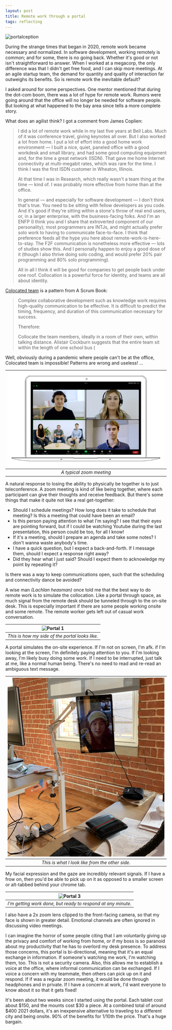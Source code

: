 ```yaml
---
layout: post
title: Remote work through a portal
tags: reflecting
---
```


![portalception](assets/portalception.png)

During the strange times that began in 2020, remote work became necessary and normalized. In software development, working remotely is common; and for some, there is no going back. Whether it's good or not isn't straightforward to answer. When I worked at a megacorp, the only difference was that I didn't get free food, and I can skip more meetings. At an agile startup team, the demand for quantity and quality of interaction far outweighs its benefits. So is remote work the inevitable default? 

I asked around for some perspectives. One mentor mentioned that during the dot-com boom, there was a lot of hype for remote work. Rumors were going around that the office will no longer be needed for software people. But looking at what happened to the bay area since tells a more complete story. 

What does an agilist think? I got a comment from James Coplien:

> I did a lot of remote work while in my last five years at Bell Labs. Much of it was conference travel, giving keynotes all over. But I also worked a lot from home. I put a lot of effort into a good home work environment — I built a nice, quiet, paneled office with a good workdesk and small library, and had some good computing equipment and, for the time a great network (ISDN). That gave me home Internet connectivity at multi-megabit rates, which was rare for the time. I think I was the first ISDN customer in Wheaton, Illinois.
>
> At that time I was in Research, which really wasn't a team thing at the time — kind of. I was probably more effective from home than at the office.
>
> In general — and especially for software development — I don't think that's true. You need to be sitting with fellow developers as you code. And it's good if they're sitting within a stone's throw of real end users, or, in a larger enterprise, with the business-facing folks. And I'm an ENFP (I think you and I share that extroverted component of our personality); most programmers are INTJs, and might actually prefer solo work to having to communicate face-to-face. I think that preference feeds all the hype you here about remote-work-is-here-to-stay. The F2F communication is nonetheless more effective — lots of studies show this. And I personally happen to enjoy a good dose of it (though I also thrive doing solo coding, and would prefer 20% pair programming and 80% solo programming).
>
>All in all I think it will be good for companies to get people back under one roof. Collocation is a powerful force for identity, and teams are all about identity.


[Colocated team](https://sites.google.com/a/scrumplop.org/published-patterns/product-organization-pattern-language/development-team/collocated-team) is a pattern from A Scrum Book:

> Complex collaborative development such as knowledge work requires high-quality communication to be effective. It is difficult to predict the timing, frequency, and duration of this communication necessary for success.
>
>Therefore:
>
>Collocate the team members, ideally in a room of their own, within talking distance. Alistair Cockburn suggests that the entire team sit within the length of one school bus (


Well, obviously during a pandemic where people can't be at the office, Colocated team is impossible! Patterns are wrong and useless! ...

| ![zoom-meeting](assets/meetings-pricing.png) | 
|:--:| 
| *A typical zoom meeting* |

A natural response to losing the ability to physically be together is to just teleconference. A zoom meeting is kind of like being together, where each participant can give their thoughts and receive feedback. But there's some things that make it quite not like a real get-together:

- Should I schedule meetings? How long does it take to schedule that meeting? Is this a meeting that could have been an email?
- Is this person paying attention to what I'm saying? I see that their eyes are pointing forward, but if I could be watching Youtube during the last presentation, this person could be too, for all I know!
- If it's a meeting, should I prepare an agenda and take some notes? I don't wanna waste anybody's time.
- I have a quick question, but I expect a back-and-forth. If I message them, should I expect a response right away? 
- Did they hear what I just said? Should I expect them to acknowledge my point by repeating it?

Is there was a way to keep communications open, such that the scheduling and connectivity dance be avoided?

A wise man *(Lachlan heasman)* once told me that the best way to do remote work is to simulate the collocation. Like a portal through space, as much signal from the remote desk should be tunneled through to the on-site desk. This is especially important if there are some people working onsite and some remote. The remote worker gets left out of casual work conversation. 

| ![Portal 1](assets/portal-1.png)| 
|:--:| 
| *This is how my side of the portal looks like.* |

A portal simulates the on-site experience. If I'm not on screen, I'm afk. if I'm looking at the screen, I'm definitely paying attention to you. If I'm looking away, I'm likely busy doing some work. If I need to be interrupted, just talk at me, like a normal human being. There's no need to read and re-read an ambiguous text message.

| ![Portal 2](assets/portal-2.png)| 
|:--:| 
| *This is what I look like from the other side.* |

My facial expression and the gaze are incredibly relevant signals. If I have a frow on, then you'd be able to pick up on it as opposed to a smaller screen or alt-tabbed behind your chrome tab.

| ![Portal 3](assets/portal-3.png)| 
|:--:| 
| *I'm getting work done, but ready to respond at any minute.* |

I also have a 2x zoom lens clipped to the front-facing camera, so that my face is shown in greater detail. Emotional channels are often ignored in discussing video meetings.

I can imagine the horror of some people citing that I am voluntarily giving up the privacy and comfort of working from home, or if my boss is so paranoid about my productivity that he has to overlord my desk presence. To address those concerns, this portal is bi-directional, meaning that it's an equal exchange in information. If someone's watching me work, I'm watching them, too. This is not a security camera. Also, this allows me to establish a voice at the office, where informal communication can be exchanged. If I voice a concern with my teammate, then others can pick up on it and respond. If if was a regular zoom meeting, it would be done through headphones and in private. If I have a concern at work, I'd want everyone to know about it so that it gets fixed!

It's been about two weeks since I started using the portal. Each tablet cost about $150, and the mounts cost $30 a piece. At a combined total of around $400 2021 dollars, it's an inexpensive alternative to traveling to a different city and being onsite. 90% of the benefits for 1/10th the price. That's a huge bargain.

